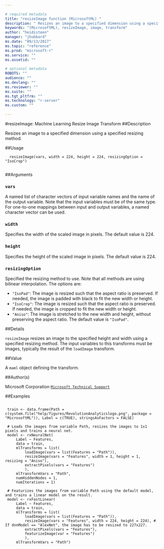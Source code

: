 ```yaml
--- 
 
# required metadata 
title: "resizeImage function (MicrosoftML) " 
description: " Resizes an image to a specified dimension using a specified resizing method. " 
keywords: "(MicrosoftML), resizeImage, image, transform" 
author: "heidisteen" 
manager: "jhubbard" 
ms.date: "09/13/2017" 
ms.topic: "reference" 
ms.prod: "microsoft-r" 
ms.service: "" 
ms.assetid: "" 
 
# optional metadata 
ROBOTS: "" 
audience: "" 
ms.devlang: "" 
ms.reviewer: "" 
ms.suite: "" 
ms.tgt_pltfrm: "" 
ms.technology: "r-server" 
ms.custom: "" 
 
--- 
```

 
 
 
 
 #resizeImage: Machine Learning Resize Image Transform 
 ##Description
 
Resizes an image to a specified dimension using a specified
resizing method.
 
 
 ##Usage

```   
  resizeImage(vars, width = 224, height = 224, resizingOption = "IsoCrop")
 
```
 
 ##Arguments

   
  
 ### `vars`
 A named list of character vectors of input variable names and the name of the output variable. Note that the input variables must be of the same type. For one-to-one mappings between input and output variables, a named character vector can be used. 
  
  
  
 ### `width`
 Specifies the width of the scaled image in pixels. The default value is 224. 
  
  
  
 ### `height`
 Specifies the height of the scaled image in pixels. The default value is 224. 
  
  
  
 ### `resizingOption`
 Specified the resizing method to use. Note that all methods are using bilinear interpolation. The options are:  
*   `"IsoPad"`: The image is resized such that the aspect ratio is preserved.  If needed, the image is padded with black to fit the new width or height.  
*   `"IsoCrop"`: The image is resized such that the aspect ratio is preserved.  If needed, the image is cropped to fit the new width or height.  
*   `"Aniso"`: The image is stretched to the new width and height, without   preserving the aspect ratio. 
 The default value is `"IsoPad"`. 
  
 
 
 ##Details
 
`resizeImage` resizes an image to the specified height and width
using a specified resizing method. The input variables to this transforms must 
be images, typically the result of the `loadImage` transform.
 
 
 ##Value
 
A `maml` object defining the transform.
 
 ##Author(s)
 
Microsoft Corporation [`Microsoft Technical Support`](https://go.microsoft.com/fwlink/?LinkID=698556&clcid=0x409)

 
 
 ##Examples

 ```
   
  train <- data.frame(Path = c(system.file("help/figures/RevolutionAnalyticslogo.png", package = "MicrosoftML")), Label = c(TRUE), stringsAsFactors = FALSE)
  
  # Loads the images from variable Path, resizes the images to 1x1 pixels and trains a neural net.
  model <- rxNeuralNet(
      Label ~ Features,
      data = train,
      mlTransforms = list(
          loadImage(vars = list(Features = "Path")),
          resizeImage(vars = "Features", width = 1, height = 1, resizing = "Aniso"),
          extractPixels(vars = "Features")
          ),
      mlTransformVars = "Path",
      numHiddenNodes = 1,
      numIterations = 1)
  
  # Featurizes the images from variable Path using the default model, and trains a linear model on the result.
  model <- rxFastLinear(
      Label ~ Features,
      data = train,
      mlTransforms = list(
          loadImage(vars = list(Features = "Path")),
          resizeImage(vars = "Features", width = 224, height = 224), # If dnnModel == "AlexNet", the image has to be resized to 227x227.
          extractPixels(vars = "Features"),
          featurizeImage(var = "Features")
          ),
      mlTransformVars = "Path")
 
```
 
 
 
 
